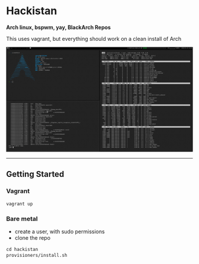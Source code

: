 # Hackistan
**Arch linux, bspwm, yay, BlackArch Repos**

This uses vagrant, but everything should work on a clean install of Arch

![Screenshot](screenshot.png)

---

## Getting Started

### Vagrant

```
vagrant up
```

### Bare metal

- create a user, with sudo permissions
- clone the repo

```
cd hackistan
provisioners/install.sh
```
